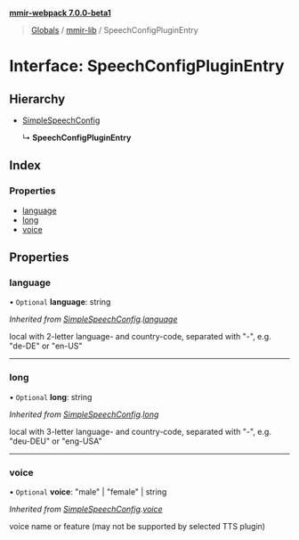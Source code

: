 **[mmir-webpack 7.0.0-beta1](../README.md)**

> [Globals](../README.md) / [mmir-lib](../modules/mmir_lib.md) / SpeechConfigPluginEntry

# Interface: SpeechConfigPluginEntry

## Hierarchy

* [SimpleSpeechConfig](mmir_lib.simplespeechconfig.md)

  ↳ **SpeechConfigPluginEntry**

## Index

### Properties

* [language](mmir_lib.speechconfigpluginentry.md#language)
* [long](mmir_lib.speechconfigpluginentry.md#long)
* [voice](mmir_lib.speechconfigpluginentry.md#voice)

## Properties

### language

• `Optional` **language**: string

*Inherited from [SimpleSpeechConfig](mmir_lib.simplespeechconfig.md).[language](mmir_lib.simplespeechconfig.md#language)*

local with 2-letter language- and country-code, separated with "-", e.g. "de-DE" or "en-US"

___

### long

• `Optional` **long**: string

*Inherited from [SimpleSpeechConfig](mmir_lib.simplespeechconfig.md).[long](mmir_lib.simplespeechconfig.md#long)*

local with 3-letter language- and country-code, separated with "-", e.g. "deu-DEU" or "eng-USA"

___

### voice

• `Optional` **voice**: \"male\" \| \"female\" \| string

*Inherited from [SimpleSpeechConfig](mmir_lib.simplespeechconfig.md).[voice](mmir_lib.simplespeechconfig.md#voice)*

voice name or feature (may not be supported by selected TTS plugin)
